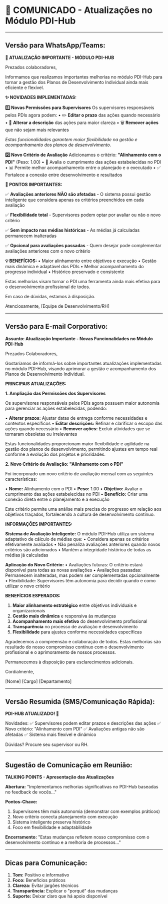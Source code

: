 # 📢 COMUNICADO - Atualizações no Módulo PDI-Hub

---

## Versão para WhatsApp/Teams:

**🚀 ATUALIZAÇÃO IMPORTANTE - MÓDULO PDI-HUB**

Prezados colaboradores,

Informamos que realizamos importantes melhorias no módulo PDI-Hub para tornar a gestão dos Planos de Desenvolvimento Individual ainda mais eficiente e flexível.

**✨ NOVIDADES IMPLEMENTADAS:**

**1️⃣ Novas Permissões para Supervisores**
Os supervisores responsáveis pelos PDIs agora podem:
• ✏️ **Editar o prazo** das ações quando necessário
• 📝 **Alterar a descrição** das ações para maior clareza
• 🗑️ **Remover ações** que não sejam mais relevantes

*Estas funcionalidades garantem maior flexibilidade na gestão e acompanhamento dos planos de desenvolvimento.*

**2️⃣ Novo Critério de Avaliação**
Adicionamos o critério: **"Alinhamento com o PDI"** (Peso: 1.00)
• 🎯 Avalia o cumprimento das ações estabelecidas no PDI
• 📊 Permite melhor acompanhamento entre o planejado e o executado
• ✅ Fortalece a conexão entre desenvolvimento e resultados

**📌 PONTOS IMPORTANTES:**

✅ **Avaliações anteriores NÃO são afetadas** - O sistema possui gestão inteligente que considera apenas os critérios preenchidos em cada avaliação

✅ **Flexibilidade total** - Supervisores podem optar por avaliar ou não o novo critério

✅ **Sem impacto nas médias históricas** - As médias já calculadas permanecem inalteradas

✅ **Opcional para avaliações passadas** - Quem desejar pode complementar avaliações anteriores com o novo critério

**💡 BENEFÍCIOS:**
• Maior alinhamento entre objetivos e execução
• Gestão mais dinâmica e adaptável dos PDIs
• Melhor acompanhamento do progresso individual
• Histórico preservado e consistente

Estas melhorias visam tornar o PDI uma ferramenta ainda mais efetiva para o desenvolvimento profissional de todos.

Em caso de dúvidas, estamos à disposição.

Atenciosamente,
[Equipe de Desenvolvimento/RH]

---

## Versão para E-mail Corporativo:

**Assunto: Atualização Importante - Novas Funcionalidades no Módulo PDI-Hub**

Prezados Colaboradores,

Gostaríamos de informá-los sobre importantes atualizações implementadas no módulo PDI-Hub, visando aprimorar a gestão e acompanhamento dos Planos de Desenvolvimento Individual.

**PRINCIPAIS ATUALIZAÇÕES:**

**1. Ampliação das Permissões dos Supervisores**

Os supervisores responsáveis pelos PDIs agora possuem maior autonomia para gerenciar as ações estabelecidas, podendo:

• **Alterar prazos:** Ajustar datas de entrega conforme necessidades e contextos específicos
• **Editar descrições:** Refinar e clarificar o escopo das ações quando necessário
• **Remover ações:** Excluir atividades que se tornaram obsoletas ou irrelevantes

Estas funcionalidades proporcionam maior flexibilidade e agilidade na gestão dos planos de desenvolvimento, permitindo ajustes em tempo real conforme a evolução dos projetos e prioridades.

**2. Novo Critério de Avaliação: "Alinhamento com o PDI"**

Foi incorporado um novo critério de avaliação mensal com as seguintes características:

• **Nome:** Alinhamento com o PDI
• **Peso:** 1.00
• **Objetivo:** Avaliar o cumprimento das ações estabelecidas no PDI
• **Benefício:** Criar uma conexão direta entre o planejamento e a execução

Este critério permite uma análise mais precisa do progresso em relação aos objetivos traçados, fortalecendo a cultura de desenvolvimento contínuo.

**INFORMAÇÕES IMPORTANTES:**

**Sistema de Avaliação Inteligente:**
O módulo PDI-Hub utiliza um sistema adaptativo de cálculo de médias que:
• Considera apenas os critérios efetivamente avaliados
• Não penaliza avaliações anteriores quando novos critérios são adicionados
• Mantém a integridade histórica de todas as médias já calculadas

**Aplicação do Novo Critério:**
• Avaliações futuras: O critério estará disponível para todas as novas avaliações
• Avaliações passadas: Permanecem inalteradas, mas podem ser complementadas opcionalmente
• Flexibilidade: Supervisores têm autonomia para decidir quando e como utilizar o novo critério

**BENEFÍCIOS ESPERADOS:**

1. **Maior alinhamento estratégico** entre objetivos individuais e organizacionais
2. **Gestão mais dinâmica** e responsiva às mudanças
3. **Acompanhamento mais efetivo** do desenvolvimento profissional
4. **Transparência** no processo de avaliação e desenvolvimento
5. **Flexibilidade** para ajustes conforme necessidades específicas

Agradecemos a compreensão e colaboração de todos. Estas melhorias são resultado do nosso compromisso contínuo com o desenvolvimento profissional e o aprimoramento de nossos processos.

Permanecemos à disposição para esclarecimentos adicionais.

Cordialmente,

[Nome]
[Cargo]
[Departamento]

---

## Versão Resumida (SMS/Comunicação Rápida):

**PDI-HUB ATUALIZADO! 🚀**

Novidades:
✅ Supervisores podem editar prazos e descrições das ações
✅ Novo critério: "Alinhamento com PDI"
✅ Avaliações antigas não são afetadas
✅ Sistema mais flexível e dinâmico

Dúvidas? Procure seu supervisor ou RH.

---

## Sugestão de Comunicação em Reunião:

**TALKING POINTS - Apresentação das Atualizações**

**Abertura:**
"Implementamos melhorias significativas no PDI-Hub baseadas no feedback de vocês..."

**Pontos-Chave:**
1. Supervisores têm mais autonomia (demonstrar com exemplos práticos)
2. Novo critério conecta planejamento com execução
3. Sistema inteligente preserva histórico
4. Foco em flexibilidade e adaptabilidade

**Encerramento:**
"Estas mudanças refletem nosso compromisso com o desenvolvimento contínuo e a melhoria de processos..."

---

## Dicas para Comunicação:

1. **Tom:** Positivo e informativo
2. **Foco:** Benefícios práticos
3. **Clareza:** Evitar jargões técnicos
4. **Transparência:** Explicar o "porquê" das mudanças
5. **Suporte:** Deixar claro que há apoio disponível 